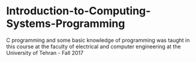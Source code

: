 # Introduction-to-Computing-Systems-Programming
C programming and some basic knowledge of programming was taught in this course at the faculty of electrical and computer engineering at the University of Tehran - Fall 2017
